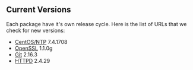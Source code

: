 Current Versions
-----------------

Each package have it's own release cycle. Here is the list of URLs that we check for new versions:

* [CentOS/NTP](https://wiki.centos.org/Manuals/ReleaseNotes/CentOS7) 7.4.1708
* [OpenSSL](https://github.com/openssl/openssl/releases) 1.1.0g
* [Git](https://github.com/git/git/releases) 2.16.3
* [HTTPD](https://github.com/apache/httpd/releases) 2.4.29

